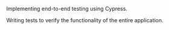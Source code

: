 Implementing end-to-end testing using Cypress.

Writing tests to verify the functionality of the entire application.